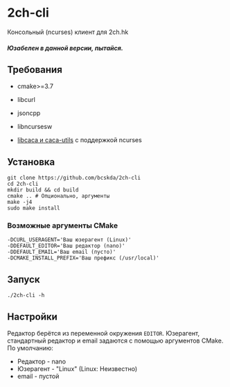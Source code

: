 # 2ch-cli
Консольный (ncurses) клиент для 2ch.hk

##### Юзабелен в данной версии, пытайся.

## Требования
- cmake>=3.7

- libcurl

- jsoncpp

- libncursesw

- [libcaca и caca-utils](https://github.com/cacalabs/libcaca) с поддержкой ncurses

## Установка
```
git clone https://github.com/bcskda/2ch-cli
cd 2ch-cli
mkdir build && cd build
cmake .. # Опционально, аргументы
make -j4
sudo make install
```

### Возможные аргументы CMake
```
-DCURL_USERAGENT='Ваш юзерагент (Linux)'
-DDEFAULT_EDITOR='Ваш редактор (nano)'
-DDEFAULT_EMAIL='Ваш email (пусто)'
-DCMAKE_INSTALL_PREFIX='Ваш префикс (/usr/local)'
```


## Запуск
```
./2ch-cli -h
```

## Настройки
Редактор берётся из переменной окружения ```EDITOR```.
Юзерагент, стандартный редактор и email задаются с помощью аргументов CMake.
По умолчанию:
- Редактор - nano
- Юзерагент - "Linux" (Linux: Неизвестно)
- email - пустой
